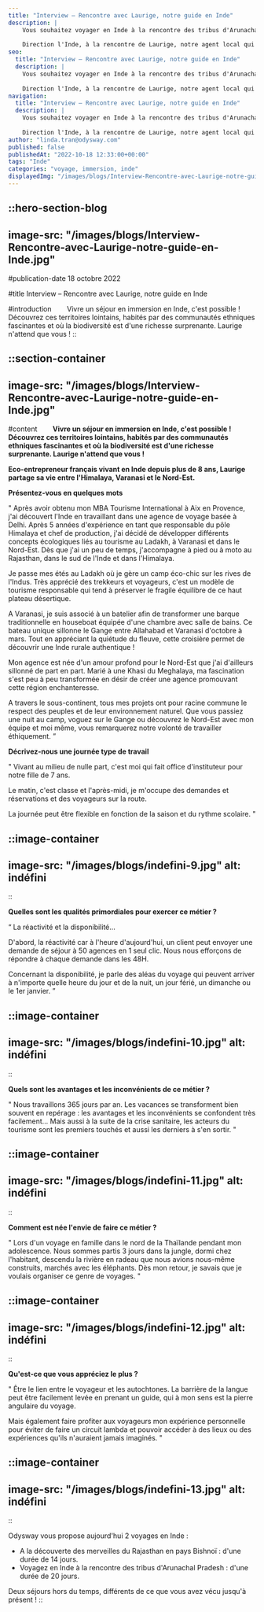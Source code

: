 ```yaml
---
title: "Interview – Rencontre avec Laurige, notre guide en Inde"
description: |
    Vous souhaitez voyager en Inde à la rencontre des tribus d'Arunachal Pradesh ? C'est exactement ce que nous vous proposons !
    
    Direction l'Inde, à la rencontre de Laurige, notre agent local qui vous accueille avec bonne humeur pour découvrir les secrets de l'Inde.
seo:
  title: "Interview – Rencontre avec Laurige, notre guide en Inde"
  description: |
    Vous souhaitez voyager en Inde à la rencontre des tribus d'Arunachal Pradesh ? C'est exactement ce que nous vous proposons !
    
    Direction l'Inde, à la rencontre de Laurige, notre agent local qui vous accueille avec bonne humeur pour découvrir les secrets de l'Inde.
navigation:
  title: "Interview – Rencontre avec Laurige, notre guide en Inde"
  description: |
    Vous souhaitez voyager en Inde à la rencontre des tribus d'Arunachal Pradesh ? C'est exactement ce que nous vous proposons !
    
    Direction l'Inde, à la rencontre de Laurige, notre agent local qui vous accueille avec bonne humeur pour découvrir les secrets de l'Inde.
author: "linda.tran@odysway.com"
published: false
publishedAt: "2022-10-18 12:33:00+00:00"
tags: "Inde"
categories: "voyage, immersion, inde"
displayedImg: "/images/blogs/Interview-Rencontre-avec-Laurige-notre-guide-en-Inde.jpg"
---
```


::hero-section-blog
---
image-src: "/images/blogs/Interview-Rencontre-avec-Laurige-notre-guide-en-Inde.jpg"
---
#publication-date
18 octobre 2022

#title
Interview – Rencontre avec Laurige, notre guide en Inde

#introduction
       Vivre un séjour en immersion en Inde, c'est possible ! Découvrez ces territoires lointains, habités par des communautés ethniques fascinantes et où la biodiversité est d'une richesse surprenante. Laurige n'attend que vous ! 
::

::section-container
---
image-src: "/images/blogs/Interview-Rencontre-avec-Laurige-notre-guide-en-Inde.jpg"
---
#content
       ****Vivre un séjour en immersion en Inde, c'est possible ! Découvrez ces territoires lointains, habités par des communautés ethniques fascinantes et où la biodiversité est d'une richesse surprenante. Laurige n'attend que vous !****

****Eco-entrepreneur français vivant en Inde depuis plus de 8 ans, Laurige partage sa vie entre l'Himalaya, Varanasi et le Nord-Est.**** 

**Présentez-vous en quelques mots**

" Après avoir obtenu mon MBA Tourisme International à Aix en Provence, j'ai découvert l'Inde en travaillant dans une agence de voyage basée à Delhi. Après 5 années d'expérience en tant que responsable du pôle Himalaya et chef de production, j'ai décidé de développer différents concepts écologiques liés au tourisme au Ladakh, à Varanasi et dans le Nord-Est. Dès que j'ai un peu de temps, j'accompagne à pied ou à moto au Rajasthan, dans le sud de l'Inde et dans l'Himalaya. 

Je passe mes étés au Ladakh où je gère un camp éco-chic sur les rives de l'Indus. Très apprécié des trekkeurs et voyageurs, c'est un modèle de tourisme responsable qui tend à préserver le fragile équilibre de ce haut plateau désertique. 

A Varanasi, je suis associé à un batelier afin de transformer une barque traditionnelle en houseboat équipée d'une chambre avec salle de bains. Ce bateau unique sillonne le Gange entre Allahabad et Varanasi d'octobre à mars. Tout en appréciant la quiétude du fleuve, cette croisière permet de découvrir une Inde rurale authentique !

Mon agence est née d'un amour profond pour le Nord-Est que j'ai d'ailleurs sillonné de part en part. Marié à une Khasi du Meghalaya, ma fascination s'est peu à peu transformée en désir de créer une agence promouvant cette région enchanteresse.

A travers le sous-continent, tous mes projets ont pour racine commune le respect des peuples et de leur environnement naturel. Que vous passiez une nuit au camp, voguez sur le Gange ou découvrez le Nord-Est avec mon équipe et moi même, vous remarquerez notre volonté de travailler éthiquement. ”

**Décrivez-nous une journée type de travail**

" Vivant au milieu de nulle part, c'est moi qui fait office d'instituteur pour notre fille de 7 ans. 

Le matin, c'est classe et l'après-midi, je m'occupe des demandes et réservations et des voyageurs sur la route.

La journée peut être flexible en fonction de la saison et du rythme scolaire. "

::image-container
---
image-src: "/images/blogs/indefini-9.jpg"
alt: indéfini
---
::

**Quelles sont les qualités primordiales pour exercer ce métier ?**

“ La réactivité et la disponibilité...

D'abord, la réactivité car à l'heure d'aujourd'hui, un client peut envoyer une demande de séjour à 50 agences en 1 seul clic. Nous nous efforçons de répondre à chaque demande dans les 48H.

Concernant la disponibilité, je parle des aléas du voyage qui peuvent arriver à n'importe quelle heure du jour et de la nuit, un jour férié, un dimanche ou le 1er janvier. ” 

::image-container
---
image-src: "/images/blogs/indefini-10.jpg"
alt: indéfini
---
::

**Quels sont les avantages et les inconvénients de ce métier ?**

" Nous travaillons 365 jours par an. Les vacances se transforment bien souvent en repérage : les avantages et les inconvénients se confondent très facilement... Mais aussi à la suite de la crise sanitaire, les acteurs du tourisme sont les premiers touchés et aussi les derniers à s'en sortir. "

::image-container
---
image-src: "/images/blogs/indefini-11.jpg"
alt: indéfini
---
::

**Comment est née l'envie de faire ce métier ?**

" Lors d'un voyage en famille dans le nord de la Thaïlande pendant mon adolescence. Nous sommes partis 3 jours dans la jungle, dormi chez l'habitant, descendu la rivière en radeau que nous avions nous-même construits, marchés avec les éléphants. Dès mon retour, je savais que je voulais organiser ce genre de voyages. "

::image-container
---
image-src: "/images/blogs/indefini-12.jpg"
alt: indéfini
---
::

**Qu'est-ce que vous appréciez le plus ?**

" Être le lien entre le voyageur et les autochtones. La barrière de la langue peut être facilement levée en prenant un guide, qui à mon sens est la pierre angulaire du voyage.

Mais également faire profiter aux voyageurs mon expérience personnelle pour éviter de faire un circuit lambda et pouvoir accéder à des lieux ou des expériences qu'ils n'auraient jamais imaginés. "

::image-container
---
image-src: "/images/blogs/indefini-13.jpg"
alt: indéfini
---
::  
  

Odysway vous propose aujourd'hui 2 voyages en Inde :

*   A la découverte des merveilles du Rajasthan en pays Bishnoï : d'une durée de 14 jours.
*   Voyagez en Inde à la rencontre des tribus d'Arunachal Pradesh : d'une durée de 20 jours.

Deux séjours hors du temps, différents de ce que vous avez vécu jusqu'à présent !
::
